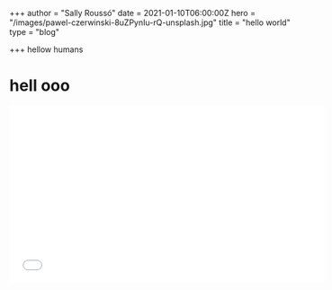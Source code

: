 +++
author = "Sally Roussó"
date = 2021-01-10T06:00:00Z
hero = "/images/pawel-czerwinski-8uZPynIu-rQ-unsplash.jpg"
title = "hello world"
type = "blog"

+++
hellow humans

# hell ooo

<iframe width="560" height="315" src="[https://www.youtube.com/embed/ResipmZmpDU](https://www.youtube.com/embed/ResipmZmpDU "https://www.youtube.com/embed/ResipmZmpDU")" frameborder="0" allow="accelerometer; autoplay; clipboard-write; encrypted-media; gyroscope; picture-in-picture" allowfullscreen></iframe>